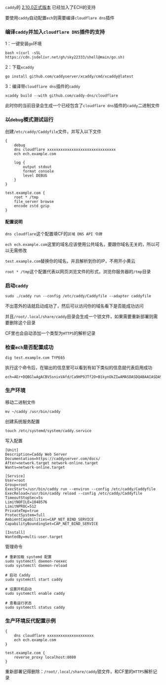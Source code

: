 `caddy`的 [2.10.0正式版本](https://github.com/caddyserver/caddy/releases/tag/v2.10.0) 已经加入了ECH的支持

要使用`caddy`自动配置`ech`则需要编译`cloudflare dns`插件

### 编译`caddy`并加入`cloudflare DNS`插件的支持
1：一键安装`go`环境
```
bash <(curl -sSL https://cdn.jsdelivr.net/gh/sky22333/shell@main/go.sh)
```
2：下载`xcaddy`
```
go install github.com/caddyserver/xcaddy/cmd/xcaddy@latest
```
3：编译带`cloudflare dns`插件的`caddy`
```
xcaddy build --with github.com/caddy-dns/cloudflare
```
此时你的当前目录会生成一个已经包含了`cloudflare dns`插件的`caddy`二进制文件

### 以`debug`模式测试运行
创建`/etc/caddy/Caddyfile`文件，并写入以下文件
```
{
    debug
    dns cloudflare xxxxxxxxxxxxxxxxxxxxxxxxxxxxxxx
    ech ech.example.com

    log {
        output stdout
        format console
        level DEBUG
    }
}

test.example.com {
    root * /tmp
    file_server browse
    encode zstd gzip
}
```
#### 配置说明
`dns cloudflare`这个配置填CF的`区域 DNS API 令牌`

`ech ech.example.com`这里的域名应该使用公共域名，要跟你域名无关的，所以可以无需修改

`test.example.com`替换你的域名，并且解析到你的IP，不用开小黄云

`root * /tmp`这个配置代表以网页浏览文件的形式，浏览你服务器的`/tmp`目录

### 启动`caddy`
```
sudo ./caddy run --config /etc/caddy/Caddyfile --adapter caddyfile
```
不出意外的话就启动成功了，然后可以访问你的域名看下是否能成功访问

并且`/root/.local/share/caddy`目录会生成一个锁文件，如果需要重新部署则需要删除这个目录

CF里也会自动添加一个类型为`HTTPS`的解析记录

### 检查`ech`是否配置成功
```
dig test.example.com TYPE65
```
执行这个命令后，在输出的信息里可以看到有如下类似的信息就代表启用成功
```
ech=AEr+DQBGlwAgACBVSsnixVAfd/Ca9HP9JTf2O+B1kynOkZIwAMASDASDQABAAIASDASDADHw9lY2guZXhhbXBsZS5jb20AAA==
```

### 生产环境
移动二进制文件
```
mv ~/caddy /usr/bin/caddy
```
创建系统服务配置
```
touch /etc/systemd/system/caddy.service
```
写入配置
```
[Unit]
Description=Caddy Web Server
Documentation=https://caddyserver.com/docs/
After=network.target network-online.target
Wants=network-online.target

[Service]
User=root
Group=root
ExecStart=/usr/bin/caddy run --environ --config /etc/caddy/Caddyfile
ExecReload=/usr/bin/caddy reload --config /etc/caddy/Caddyfile
TimeoutStopSec=5s
LimitNOFILE=1048576
LimitNPROC=512
PrivateTmp=true
ProtectSystem=full
AmbientCapabilities=CAP_NET_BIND_SERVICE
CapabilityBoundingSet=CAP_NET_BIND_SERVICE

[Install]
WantedBy=multi-user.target
```
管理命令
```
# 重新加载 systemd 配置
sudo systemctl daemon-reexec
sudo systemctl daemon-reload

# 启动 Caddy
sudo systemctl start caddy

# 设置开机启动
sudo systemctl enable caddy

# 查看运行状态
sudo systemctl status caddy
```

### 生产环境反代配置示例
```
{
	dns cloudflare xxxxxxxxxxxxxxxxxxxxx
	ech ech.example.com
}

test.example.com {
	reverse_proxy localhost:8080
}
```

重新部署记得删除：`/root/.local/share/caddy`锁文件，和CF里的`HTTPS`解析记录